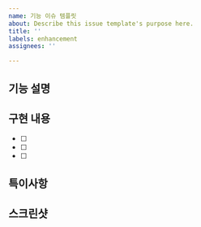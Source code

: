```yaml
---
name: 기능 이슈 템플릿
about: Describe this issue template's purpose here.
title: ''
labels: enhancement
assignees: ''

---
```


## 기능 설명
<!-- 어떤 기능을 만들 건지 간단히 적기 -->


## 구현 내용
<!-- 체크리스트 형태로 작성 -->
- [ ] 
- [ ] 
- [ ]

## 특이사항

## 스크린샷
